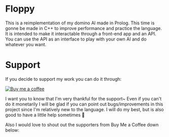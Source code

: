 # Floppy
This is a reimplementation of my domino AI made in Prolog. This time is gonne be made in C++ to improve performance and practice the language. It is intended to make it interactable through a front-end app and an API. You can use the API as an interface to play with your own AI and do whatever you want.

# Support
If you decide to support my work you can do it through:

[![Buy me a coffee](https://cdn.buymeacoffee.com/buttons/v2/default-yellow.png)](https://www.buymeacoffee.com/sergiopereo)

I want you to know that I'm very thankful for the support~
Even if you can't do it monetarily I will be glad if you can point out bugs/improvements in this project since I'm relatively new to the language. I will do my best, but is also good to have a little help sometimes 🙂

Also I would love to shout out the supporters from Buy Me a Coffee down below:
